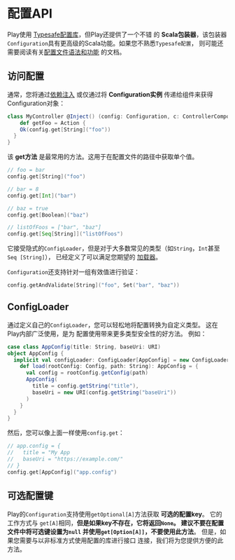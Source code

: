 配置API
================================================================================
Play使用 [Typesafe配置库](https://github.com/lightbend/config)，但Play还提供了一个不错
的 **Scala包装器**，该包装器`Configuration`具有更高级的Scala功能。如果您不熟悉`Typesafe配置`，
则可能还需要阅读有关[配置文件语法和功能](https://www.playframework.com/documentation/2.7.x/ConfigFile)
的文档。

## 访问配置
通常，您将通过[依赖注入](https://www.playframework.com/documentation/2.8.x/ScalaDependencyInjection)
或仅通过将 **Configuration实例** 传递给组件来获得Configuration对象：
```scala
class MyController @Inject() (config: Configuration, c: ControllerComponents) extends AbstractController(c) {
    def getFoo = Action {
    Ok(config.get[String]("foo"))
  }
}
```
该 **get方法** 是最常用的方法。这用于在配置文件的路径中获取单个值。
```scala
// foo = bar
config.get[String]("foo")

// bar = 8
config.get[Int]("bar")

// baz = true
config.get[Boolean]("baz")

// listOfFoos = ["bar", "baz"]
config.get[Seq[String]]("listOfFoos")
```
它接受隐式的`ConfigLoader`，但是对于大多数常见的类型（如`String`，`Int`甚至`Seq [String]`），
已经定义了可以满足您期望的
[加载器](https://www.playframework.com/documentation/2.8.x/api/scala/play/api/ConfigLoader$.html)。

`Configuration`还支持针对一组有效值进行验证：
```scala
config.getAndValidate[String]("foo", Set("bar", "baz"))
```

## ConfigLoader
通过定义自己的`ConfigLoader`，您可以轻松地将配置转换为自定义类型。 这在Play内部广泛使用，是为
配置使用带来更多类型安全性的好方法。 例如：
```scala
case class AppConfig(title: String, baseUri: URI)
object AppConfig {
  implicit val configLoader: ConfigLoader[AppConfig] = new ConfigLoader[AppConfig] {
    def load(rootConfig: Config, path: String): AppConfig = {
      val config = rootConfig.getConfig(path)
      AppConfig(
        title = config.getString("title"),
        baseUri = new URI(config.getString("baseUri"))
      )
    }
  }
}
```
然后，您可以像上面一样使用`config.get`：
```scala
// app.config = {
//   title = "My App
//   baseUri = "https://example.com/"
// }
config.get[AppConfig]("app.config")
```

## 可选配置键
Play的`Configuration`支持使用`getOptional[A]`方法获取 **可选的配置key**。 它的工作方式与
`get[A]`相同，**但是如果key不存在，它将返回`None`。 建议不要在配置文件中将可选键设置为`null`
并使用`get[Option[A]]`，不要使用此方法**。 但是，如果您需要与以非标准方式使用配置的库进行接口
连接，我们将为您提供方便的此方法。